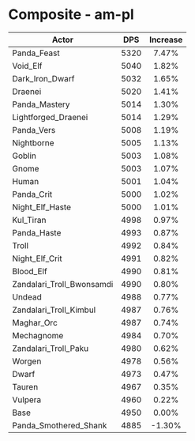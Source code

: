 # Composite - am-pl
| Actor | DPS | Increase |
|---|:---:|:---:|
|Panda_Feast|5320|7.47%|
|Void_Elf|5040|1.82%|
|Dark_Iron_Dwarf|5032|1.65%|
|Draenei|5020|1.41%|
|Panda_Mastery|5014|1.30%|
|Lightforged_Draenei|5014|1.29%|
|Panda_Vers|5008|1.19%|
|Nightborne|5005|1.13%|
|Goblin|5003|1.08%|
|Gnome|5003|1.07%|
|Human|5001|1.04%|
|Panda_Crit|5000|1.02%|
|Night_Elf_Haste|5000|1.01%|
|Kul_Tiran|4998|0.97%|
|Panda_Haste|4993|0.87%|
|Troll|4992|0.84%|
|Night_Elf_Crit|4991|0.82%|
|Blood_Elf|4990|0.81%|
|Zandalari_Troll_Bwonsamdi|4990|0.80%|
|Undead|4988|0.77%|
|Zandalari_Troll_Kimbul|4987|0.76%|
|Maghar_Orc|4987|0.74%|
|Mechagnome|4984|0.70%|
|Zandalari_Troll_Paku|4980|0.62%|
|Worgen|4978|0.56%|
|Dwarf|4973|0.47%|
|Tauren|4967|0.35%|
|Vulpera|4960|0.22%|
|Base|4950|0.00%|
|Panda_Smothered_Shank|4885|-1.30%|
